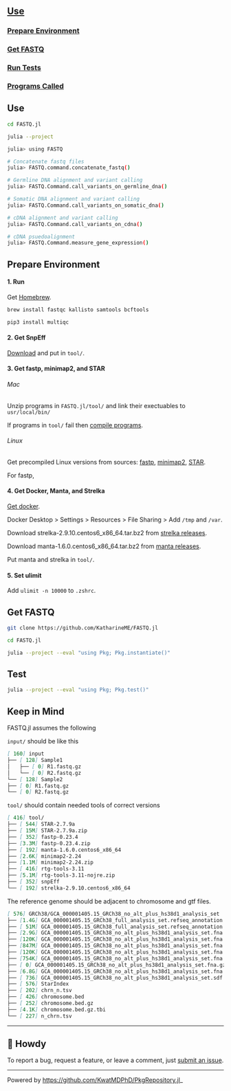 ## [Use](#use)

### [Prepare Environment](#prepare-environment)

### [Get FASTQ](#get-fastq)

### [Run Tests](#run-tests)

### [Programs Called](program.md)

## Use

```bash
cd FASTQ.jl

julia --project

julia> using FASTQ

# Concatenate fastq files
julia> FASTQ.command.concatenate_fastq()

# Germline DNA alignment and variant calling
julia> FASTQ.Command.call_variants_on_germline_dna()

# Somatic DNA alignment and variant calling
julia> FASTQ.Command.call_variants_on_somatic_dna()

# cDNA alignment and variant calling
julia> FASTQ.Command.call_variants_on_cdna()

# cDNA psuedoalignment
julia> FASTQ.Command.measure_gene_expression()
```

## Prepare Environment

#### 1. Run

Get [Homebrew](https://brew.sh).

```bash
brew install fastqc kallisto samtools bcftools

pip3 install multiqc
```

#### 2. Get SnpEff

[Download](http://pcingola.github.io/SnpEff/download/) and put in `tool/`.

#### 3. Get fastp, minimap2, and STAR

###### Mac

Unzip programs in `FASTQ.jl/tool/` and link their exectuables to `usr/local/bin/`

If programs in `tool/` fail then [compile programs](compile_program.md).

###### Linux

Get precompiled Linux versions from sources: [fastp](https://github.com/OpenGene/fastp), [minimap2](https://github.com/lh3/minimap2), [STAR](https://github.com/alexdobin/STAR).

For fastp,

#### 4. Get Docker, Manta, and Strelka

[Get docker](https://docs.docker.com/get-docker/).

Docker Desktop > Settings > Resources > File Sharing > Add `/tmp` and `/var`.

Download strelka-2.9.10.centos6_x86_64.tar.bz2 from [strelka releases](https://github.com/Illumina/strelka/releases).

Download manta-1.6.0.centos6_x86_64.tar.bz2 from [manta releases](https://github.com/Illumina/manta/releases).

Put manta and strelka in `tool/`.

#### 5. Set ulimit

Add `ulimit -n 10000` to `.zshrc`.

## Get FASTQ

```bash
git clone https://github.com/KatharineME/FASTQ.jl

cd FASTQ.jl

julia --project --eval "using Pkg; Pkg.instantiate()"

```

## Test

```bash
julia --project --eval "using Pkg; Pkg.test()"
```

## Keep in Mind

FASTQ.jl assumes the following

`input/` should be like this

```md
[ 160] input
├── [ 128] Sample1
│   ├── [ 0] R1.fastq.gz
│   └── [ 0] R2.fastq.gz
└── [ 128] Sample2
├── [ 0] R1.fastq.gz
└── [ 0] R2.fastq.gz
```

`tool/` should contain needed tools of correct versions

```md
[ 416] tool/
├── [ 544] STAR-2.7.9a
├── [ 15M] STAR-2.7.9a.zip
├── [ 352] fastp-0.23.4
├── [3.3M] fastp-0.23.4.zip
├── [ 192] manta-1.6.0.centos6_x86_64
├── [2.6K] minimap2-2.24
├── [1.1M] minimap2-2.24.zip
├── [ 416] rtg-tools-3.11
├── [5.1M] rtg-tools-3.11-nojre.zip
├── [ 352] snpEff
└── [ 192] strelka-2.9.10.centos6_x86_64
```

The reference genome should be adjacent to chromosome and gtf files.

```md
[ 576] GRCh38/GCA_000001405.15_GRCh38_no_alt_plus_hs38d1_analysis_set
├── [1.4G] GCA_000001405.15_GRCh38_full_analysis_set.refseq_annotation.gtf
├── [ 51M] GCA_000001405.15_GRCh38_full_analysis_set.refseq_annotation.gtf.gz
├── [2.9G] GCA_000001405.15_GRCh38_no_alt_plus_hs38d1_analysis_set.fna
├── [120K] GCA_000001405.15_GRCh38_no_alt_plus_hs38d1_analysis_set.fna.fai
├── [847M] GCA_000001405.15_GRCh38_no_alt_plus_hs38d1_analysis_set.fna.gz
├── [120K] GCA_000001405.15_GRCh38_no_alt_plus_hs38d1_analysis_set.fna.gz.fai
├── [754K] GCA_000001405.15_GRCh38_no_alt_plus_hs38d1_analysis_set.fna.gz.gzi
├── [ 0] GCA_000001405.15_GRCh38_no_alt_plus_hs38d1_analysis_set.fna.gz.kallisto_index
├── [6.8G] GCA_000001405.15_GRCh38_no_alt_plus_hs38d1_analysis_set.fna.gz.mmi
├── [ 736] GCA_000001405.15_GRCh38_no_alt_plus_hs38d1_analysis_set.sdf
├── [ 576] StarIndex
├── [ 202] chrn_n.tsv
├── [ 426] chromosome.bed
├── [ 252] chromosome.bed.gz
├── [4.1K] chromosome.bed.gz.tbi
└── [ 227] n_chrn.tsv
```

---

## :cowboy_hat_face: Howdy

To report a bug, request a feature, or leave a comment, just [submit an issue](https://github.com/GIT_USER_NAME/TEMPLATE.jl/issues/new/choose).

---

Powered by https://github.com/KwatMDPhD/PkgRepository.jl_
